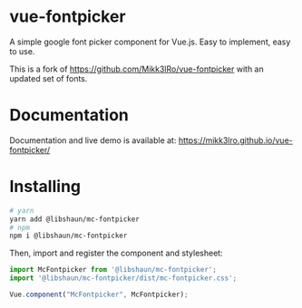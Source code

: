 # vue-fontpicker

A simple google font picker component for Vue.js. Easy to implement, easy to use.

This is a fork of https://github.com/Mikk3lRo/vue-fontpicker with an updated set
of fonts.

# Documentation
Documentation and live demo is available at:
https://mikk3lro.github.io/vue-fontpicker/

# Installing

```bash
# yarn  
yarn add @libshaun/mc-fontpicker
# npm
npm i @libshaun/mc-fontpicker
```

Then, import and register the component and stylesheet:

```js
import McFontpicker from '@libshaun/mc-fontpicker';
import '@libshaun/mc-fontpicker/dist/mc-fontpicker.css';

Vue.component("McFontpicker", McFontpicker);
```